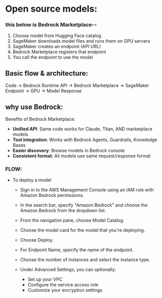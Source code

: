 # Open source models: 
### this below is Bedrock Marketplace-- 
1. Choose model from Hugging Face catalog
2. SageMaker downloads model files and runs them on GPU servers
3. SageMaker creates an endpoint (API URL) 
4. Bedrock Marketplace registers that endpoint
5. You call the endpoint to use the model

## Basic flow & architecture: 
Code → Bedrock Runtime API → Bedrock Marketplace → SageMaker Endpoint → GPU → Model Response

## why use Bedrock: 
Benefits of Bedrock Marketplace:

- **Unified API**: Same code works for Claude, Titan, AND marketplace models
- **Tool integration**: Works with Bedrock Agents, Guardrails, Knowledge Bases
- **Easier discovery**: Browse models in Bedrock console
- **Consistent format**: All models use same request/response format

### FLOW: 
- To deploy a model

    - Sign in to the AWS Management Console using an IAM role with Amazon Bedrock permissions.
    - In the search bar, specify "Amazon Bedrock" and choose the Amazon Bedrock from the dropdown list.

    - From the navigation pane, choose Model Catalog.
    - Choose the model card for the model that you're deploying.
    - Choose Deploy.
    - For Endpoint Name, specify the name of the endpoint.
    - Choose the number of instances and select the instance type.
    - Under Advanced Settings, you can optionally:
        - Set up your VPC
        - Configure the service access role
        - Customize your encryption settings

